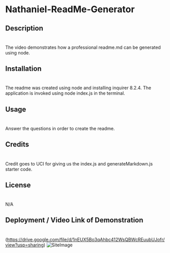 # Nathaniel-ReadMe-Generator
## Description
#
The video demonstrates how a professional readme.md can be generated using node. 

## Installation 
#
The readme was created using node and installing inquirer 8.2.4. The application is invoked using node index.js in the terminal.

## Usage
# 
Answer the questions in order to create the readme.

## Credits
#
Credit goes to UCI for giving us the index.js and generateMarkdown.js starter code.
## License
#
N/A
## Deployment / Video Link of Demonstration
#
(https://drive.google.com/file/d/1nEUX5Bo3qAhbc412WsQBWcREuubUJofr/view?usp=sharing)
![SiteImage](assets/images/Weather-Dashboard-Shot.png)
